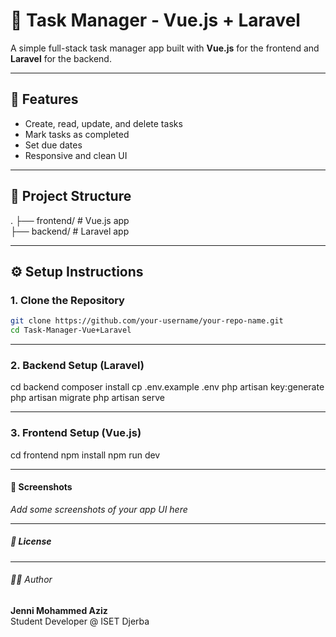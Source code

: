 # 📝 Task Manager - Vue.js + Laravel

A simple full-stack task manager app built with **Vue.js** for the frontend and **Laravel** for the backend.

---

## 🚀 Features

- Create, read, update, and delete tasks
- Mark tasks as completed
- Set due dates
- Responsive and clean UI

---

## 📁 Project Structure

.
├── frontend/   # Vue.js app  
├── backend/    # Laravel app

---

## ⚙️ Setup Instructions

### 1. Clone the Repository

```bash
git clone https://github.com/your-username/your-repo-name.git
cd Task-Manager-Vue+Laravel
```
-------

### 2. Backend Setup (Laravel)

cd backend
composer install
cp .env.example .env
php artisan key:generate
php artisan migrate
php artisan serve

------

### 3. Frontend Setup (Vue.js)

cd frontend
npm install
npm run dev

-----

#### 📸 Screenshots

_Add some screenshots of your app UI here_

-----

##### 📄 License


-----

###### 🙋‍♂️ Author

**Jenni Mohammed Aziz**  
Student Developer @ ISET Djerba  




